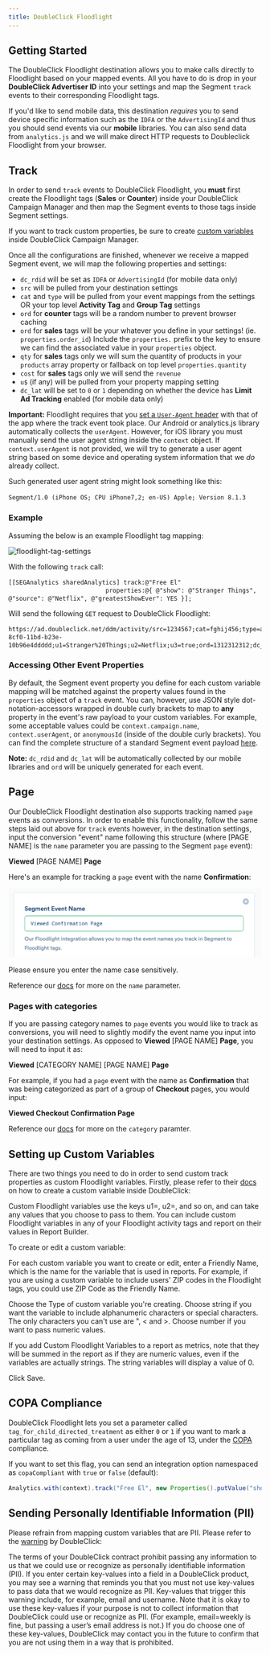 ```yaml
---
title: DoubleClick Floodlight
---
```


## Getting Started

The DoubleClick Floodlight destination allows you to make calls directly to Floodlight based on your mapped events. All you have to do is drop in your **DoubleClick Advertiser ID** into your settings and map the Segment `track` events to their corresponding Floodlight tags.

If you'd like to send mobile data, this destination _requires_ you to send device specific information such as the `IDFA` or the `AdvertisingId` and thus you should send events via our **mobile** libraries. You can also send data from `analytics.js` and we will make direct HTTP requests to Doubleclick Floodlight from your browser.

## Track

In order to send `track` events to DoubleClick Floodlight, you **must** first create the Floodlight tags (**Sales** or **Counter**) inside your DoubleClick Campaign Manager and then map the Segment events to those tags inside Segment settings.

If you want to track custom properties, be sure to create [custom variables](https://segment.com/docs/destinations/doubleclick-floodlight/#setting-up-custom-variables) inside DoubleClick Campaign Manager.

Once all the configurations are finished, whenever we receive a mapped Segment event, we will map the following properties and settings:

- `dc_rdid` will be set as `IDFA` or `AdvertisingId` (for mobile data only)
- `src` will be pulled from your destination settings
- `cat` and `type` will be pulled from your event mappings from the settings OR your top level **Activity Tag** and **Group Tag** settings
- `ord` for **counter** tags will be a random number to prevent browser caching
- `ord` for **sales** tags will be your whatever you define in your settings! (ie. `properties.order_id`) Include the `properties.` prefix to the key to ensure we can find the associated value in your `properties` object. 
- `qty` for **sales** tags only we will sum the quantity of products in your `products` array property or fallback on top level `properties.quantity`
- `cost` for **sales** tags only we will send the `revenue`
- `u$` (if any) will be pulled from your property mapping setting
- `dc_lat` will be set to `0` or `1` depending on whether the device has **Limit Ad Tracking** enabled (for mobile data only)

**Important:** Floodlight requires that you [set a `User-Agent` header](https://cloudup.com/cDlD6KmuuOK) with that of the app where the track event took place. Our Android or analytics.js library automatically collects the `userAgent`. However, for iOS library you must manually send the user agent string inside the `context` object. If `context.userAgent` is not provided, we will try to generate a user agent string based on some device and operating system information that we *do* already collect.

Such generated user agent string might look something like this:

`Segment/1.0 (iPhone OS; CPU iPhone7,2; en-US) Apple; Version 8.1.3`

### Example

Assuming the below is an example Floodlight tag mapping:

![floodlight-tag-settings](https://cloudup.com/c2HROpnXF5r+)

With the following `track` call:

```objc
[[SEGAnalytics sharedAnalytics] track:@"Free El"
                           properties:@{ @"show": @"Stranger Things", @"source": @"Netflix", @"greatestShowEver": YES }];
```

Will send the following `GET` request to DoubleClick Floodlight:

```
https://ad.doubleclick.net/ddm/activity/src=1234567;cat=fghij456;type=abcde123;dc_rdid=38400000-8cf0-11bd-b23e-10b96e4ddddd;u1=Stranger%20Things;u2=Netflix;u3=true;ord=1312312312;dc_lat=0
```

### Accessing Other Event Properties

By default, the Segment event property you define for each custom variable mapping will be matched against the property values found in the `properties` object of a `track` event. You can, however, use JSON style dot-notation-accessors wrapped in double curly brackets to map to **any** property in the event's raw payload to your custom variables. For example, some acceptable values could be `context.campaign.name`, `context.userAgent`, or `anonymousId` (inside of the double curly brackets). You can find the complete structure of a standard Segment event payload [here](/docs/spec/common/#structure).

**Note:** `dc_rdid` and `dc_lat` will be automatically collected by our mobile libraries and `ord` will be uniquely generated for each event.

## Page

Our DoubleClick Floodlight destination also supports tracking named `page` events as conversions. In order to enable this functionality, follow the same steps laid out above for `track` events however, in the destination settings, input the conversion "event" name following this structure (where \[PAGE NAME\] is the `name` parameter you are passing to the Segment `page` event):

**Viewed** \[PAGE NAME\] **Page**

Here's an example for tracking a `page` event with the name **Confirmation**:

![page event as track event](images/page-event.png)

Please ensure you enter the name case sensitively.

Reference our [docs](/docs/sources/website/analytics.js/#page) for more on the `name` parameter.

### Pages with categories

If you are passing category names to `page` events you would like to track as conversions, you will need to slightly modify the event name you input into your destination settings. As opposed to **Viewed** \[PAGE NAME\] **Page**, you will need to input it as:

**Viewed** \[CATEGORY NAME\] \[PAGE NAME\] **Page**

For example, if you had a `page` event with the name as **Confirmation** that was being categorized as part of a group of **Checkout** pages, you would input:

**Viewed Checkout Confirmation Page**

Reference our [docs](/docs/sources/website/analytics.js/#page) for more on the `category` paramter.

## Setting up Custom Variables

There are two things you need to do in order to send custom track properties as custom Floodlight variables. Firstly, please refer to their [docs](https://support.google.com/dfa/partner/answer/2548879?hl=en) on how to create a custom variable inside DoubleClick:

Custom Floodlight variables use the keys u1=, u2=, and so on, and can take any values that you choose to pass to them. You can include custom Floodlight variables in any of your Floodlight activity tags and report on their values in Report Builder.

To create or edit a custom variable:

For each custom variable you want to create or edit, enter a Friendly Name, which is the name for the variable that is used in reports. For example, if you are using a custom variable to include users' ZIP codes in the Floodlight tags, you could use ZIP Code as the Friendly Name.

Choose the Type of custom variable you're creating. Choose string if you want the variable to include alphanumeric characters or special characters. The only characters you can't use are ", < and >. Choose number if you want to pass numeric values.

If you add Custom Floodlight Variables to a report as metrics, note that they will be summed in the report as if they are numeric values, even if the variables are actually strings. The string variables will display a value of 0.

Click Save.

## COPA Compliance

DoubleClick Floodlight lets you set a parameter called `tag_for_child_directed_treatment` as either `0` or `1` if you want to mark a particular tag as coming from a user under the age of 13, under the [COPA](https://www.ftc.gov/news-events/media-resources/protecting-consumer-privacy/kids-privacy-coppa) compliance.

If you want to set this flag, you can send an integration option namespaced as `copaCompliant` with `true` or `false` (default):

```java
Analytics.with(context).track("Free El", new Properties().putValue("show", "Stranger Things").putValue("source", "Netflix").putValue("greatestShowEver", true), new Options().setIntegrationOptions("DoubleClick Floodlight", new ValueMap().putValue("copaCompliant", true));
```

## Sending Personally Identifiable Information (PII)

Please refrain from mapping custom variables that are PII. Please refer to the [warning](https://support.google.com/dfa/partner/answer/2548879?hl=en) by DoubleClick:

The terms of your DoubleClick contract prohibit passing any information to us that we could use or recognize as personally identifiable information (PII). If you enter certain key-values into a field in a DoubleClick product, you may see a warning that reminds you that you must not use key-values to pass data that we would recognize as PII. Key-values that trigger this warning include, for example, email and username. Note that it is okay to use these key-values if your purpose is not to collect information that DoubleClick could use or recognize as PII. (For example, email=weekly is fine, but passing a user’s email address is not.) If you do choose one of these key-values, DoubleClick may contact you in the future to confirm that you are not using them in a way that is prohibited.

